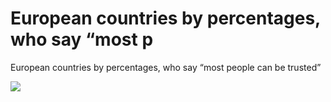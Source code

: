 # European countries by percentages, who say “most p 
 European countries by percentages, who say “most people can be trusted” 
 
 ![]( https://pbs.twimg.com/media/FpWX1xXWIAQxuYF?format=jpg )